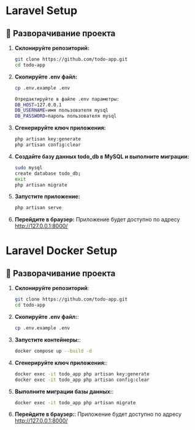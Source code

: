 # Laravel Setup

## 🚀 Разворачивание проекта

1. **Склонируйте репозиторий:**
   ```bash
   git clone https://github.com/todo-app.git
   cd todo-app

2. **Скопируйте .env файл:**
   ```bash
   cp .env.example .env
   
   Отредактируйте в файле .env параметры:
   DB_HOST=127.0.0.1
   DB_USERNAME=имя пользователя mysql
   DB_PASSWORD=пароль пользователя mysql

3. **Сгенерируйте ключ приложения:**
   ```bash
   php artisan key:generate
   php artisan config:clear

4. **Создайте базу данных todo_db в MySQL и выполните миграции:**
   ```bash
   sudo mysql
   create database todo_db;
   exit
   php artisan migrate

5. **Запустите приложение:**
    ```bash
   php artisan serve

6. **Перейдите в браузер:**
   Приложение будет доступно по адресу http://127.0.0.1:8000/

# Laravel Docker Setup

## 🚀 Разворачивание проекта

1. **Склонируйте репозиторий**:
   ```bash
   git clone https://github.com/todo-app.git
   cd todo-app

2. **Скопируйте .env файл:**:
   ```bash
   cp .env.example .env

3. **Запустите контейнеры:**:
   ```bash
   docker compose up --build -d

4. **Сгенерируйте ключ приложения:**:
   ```bash
   docker exec -it todo_app php artisan key:generate
   docker exec -it todo_app php artisan config:clear

5. **Выполните миграции базы данных:**:
   ```bash
   docker exec -it todo_app php artisan migrate

6. **Перейдите в браузер:**:
   Приложение будет доступно по адресу http://127.0.0.1:8000/
